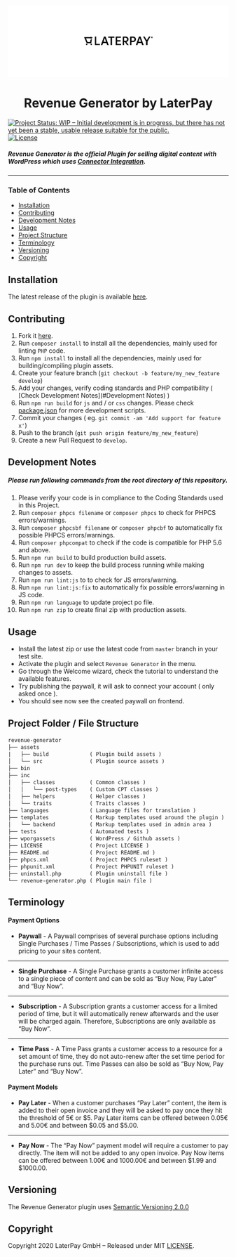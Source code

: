 <p align="center"><img src="./wporgassets/banner-772x250.png" /></p>

<h1 align="center"> Revenue Generator by LaterPay </h1>

[![Project Status: WIP – Initial development is in progress, but there has not yet been a stable, usable release suitable for the public.](https://www.repostatus.org/badges/latest/wip.svg)](https://www.repostatus.org/#wip)
[![License](https://img.shields.io/github/license/laterpay/revenue-generator)](https://github.com/laterpay/revenue-generator/blob/master/LICENSE)

##### Revenue Generator is the official Plugin for selling digital content with WordPress which uses [Connector Integration](https://docs.laterpay.net/connector/).
<hr/>

### Table of Contents

- [Installation](#installation)
- [Contributing](#contributing)
- [Development Notes](#development-notes)
- [Usage](#usage)
- [Project Structure](#project-folder--file-structure)
- [Terminology](#terminology)
- [Versioning](#versioning)
- [Copyright](#copyright)

## Installation

The latest release of the plugin is available [here](https://github.com/laterpay/revenue-generator/releases/latest).

## Contributing

1. Fork it [here](https://github.com/laterpay/revenue-generator/fork).
2. Run `composer install` to install all the dependencies, mainly used for linting `PHP` code.
3. Run `npm install` to install all the dependencies, mainly used for building/compiling plugin assets.
4. Create your feature branch (`git checkout -b feature/my_new_feature develop`)
4. Add your changes, verify coding standards and PHP compatibility ( [Check Development Notes](#Development Notes) )
5. Run `npm run build` for `js` and / or `css` changes. Please check [package.json](package.json) for more development scripts.
6. Commit your changes ( eg. `git commit -am 'Add support for feature x'`)
7. Push to the branch (`git push origin feature/my_new_feature`)
8. Create a new Pull Request to `develop`.

## Development Notes

##### Please run following commands from the root directory of this repository.

1. Please verify your code is in compliance to the Coding Standards used in this Project.
2. Run `composer phpcs filename` or `composer phpcs` to check for PHPCS errors/warnings.
3. Run `composer phpcsbf filename` or `composer phpcbf` to automatically fix possible PHPCS errors/warnings.
4. Run `composer phpcompat` to check if the code is compatible for PHP 5.6 and above.
5. Run `npm run build` to build production build assets.
6. Run `npm run dev` to keep the build process running while making changes to assets.
7. Run `npm run lint:js` to to check for JS errors/warning.
8. Run `npm run lint:js:fix` to automatically fix possible errors/warning in JS code.
9. Run `npm run language` to update project po file.
10. Run `npm run zip` to create final zip with production assets.

## Usage

- Install the latest zip or use the latest code from `master` branch in your test site.
- Activate the plugin and select `Revenue Generator` in the menu.
- Go through the Welcome wizard, check the  tutorial to understand the available features.
- Try publishing the paywall, it will ask to connect your account ( only asked once ).
- You should see now see the created paywall on frontend.

## Project Folder / File Structure

```text
revenue-generator
├── assets
|   ├── build             ( Plugin build assets )
│   └── src               ( Plugin source assets )
├── bin
├── inc
│   ├── classes           ( Common classes )
│   │   └── post-types    ( Custom CPT classes )
│   ├── helpers           ( Helper classes )
│   └── traits            ( Traits classes )
├── languages             ( Language files for translation )
├── templates             ( Markup templates used around the plugin )
│   └── backend           ( Markup templates used in admin area )
├── tests                 ( Automated tests )
├── wporgassets           ( WordPress / Github assets )
├── LICENSE               ( Project LICENSE )
├── README.md             ( Project README.md )
├── phpcs.xml             ( Project PHPCS ruleset )
├── phpunit.xml           ( Project PHPUNIT ruleset )
├── uninstall.php         ( Plugin uninstall file )
└── revenue-generator.php ( Plugin main file )
```

## Terminology

#### Payment Options

- **Paywall** - A Paywall comprises of several purchase options including Single Purchases / Time Passes / Subscriptions, which is used to add pricing to your sites content.
<hr/>

- **Single Purchase** - A Single Purchase grants a customer infinite access to a single piece of content and can be sold as “Buy Now, Pay Later” and “Buy Now”.
<hr/>

- **Subscription** - A Subscription grants a customer access for a limited period of time, but it will automatically renew afterwards and the user will be charged again. Therefore, Subscriptions are only available as “Buy Now”.
<hr/>

- **Time Pass** - A Time Pass grants a customer access to a resource for a set amount of time, they do not auto-renew after the set time period for the purchase runs out. Time Passes can also be sold as “Buy Now, Pay Later” and “Buy Now”.

#### Payment Models

- **Pay Later** - When a customer purchases “Pay Later” content, the item is added to their open invoice and they will be asked to pay once they hit the threshold of 5€ or $5. Pay Later items can be offered between 0.05€ and 5.00€ and between $0.05 and $5.00.
<hr/>

- **Pay Now** - The “Pay Now” payment model will require a customer to pay directly. The item will not be added to any open invoice. Pay Now items can be offered between 1.00€ and 1000.00€ and between $1.99 and $1000.00.
                                                                                                                                    

## Versioning

The Revenue Generator plugin uses [Semantic Versioning 2.0.0](http://semver.org)

## Copyright

Copyright 2020 LaterPay GmbH – Released under MIT [LICENSE](LICENSE).
